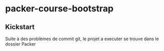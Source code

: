# packer-course-bootstrap

## Kickstart 

Suite à des problèmes de commit git, le projet a executer se trouve dans le dossier Packer
